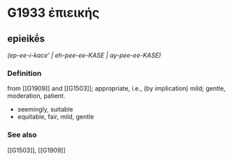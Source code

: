 # G1933 ἐπιεικής

## epieikḗs

_(ep-ee-i-kace' | eh-pee-ee-KASE | ay-pee-ee-KASE)_

### Definition

from [[G1909]] and [[G1503]]; appropriate, i.e., (by implication) mild; gentle, moderation, patient.

- seemingly, suitable
- equitable, fair, mild, gentle

### See also

[[G1503]], [[G1909]]

